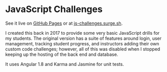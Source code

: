 
# JavaScript Challenges
See it live on [GitHub Pages](https://dwolverton.github.io/javascript-challenges) or at [js-challenges.surge.sh](https://js-challenges.surge.sh/).

I created this back in 2017 to provide some very basic JavaScript drills for my students. The original version has a suite of features around login, user management, tracking student progress, and instructors adding their own custom code challenges; however, all of this was disabled when I stopped keeping up the hosting of the back end and database.

It uses Angular 1.8 and Karma and Jasmine for unit tests.
